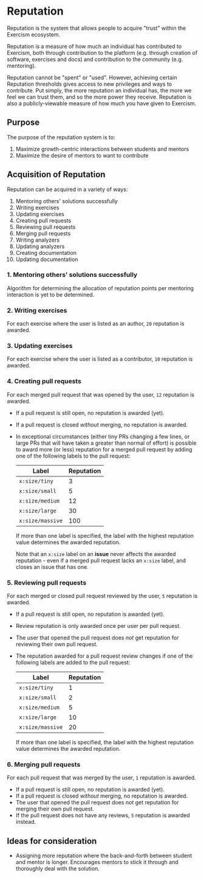 # Reputation

Reputation is the system that allows people to acquire "trust" within the Exercism ecosystem.

Reputation is a measure of how much an individual has contributed to Exercism, both through contribution to the platform (e.g. through creation of software, exercises and docs) and contribution to the community (e.g. mentoring).

Reputation cannot be "spent" or "used". However, achieving certain Reputation thresholds gives access to new privileges and ways to contribute. Put simply, the more reputation an individual has, the more we feel we can trust them, and so the more power they receive. Reputation is also a publicly-viewable measure of how much you have given to Exercism.

## Purpose

The purpose of the reputation system is to:

1. Maximize growth-centric interactions between students and mentors
2. Maximize the desire of mentors to want to contribute

## Acquisition of Reputation

Reputation can be acquired in a variety of ways:

1. Mentoring others' solutions successfully
2. Writing exercises
3. Updating exercises
4. Creating pull requests
5. Reviewing pull requests
6. Merging pull requests
7. Writing analyzers
8. Updating analyzers
9. Creating documentation
10. Updating documentation

### 1. Mentoring others' solutions successfully

Algorithm for determining the allocation of reputation points per mentoring interaction is yet to be determined.

### 2. Writing exercises

For each exercise where the user is listed as an author, `20` reputation is awarded.

### 3. Updating exercises

For each exercise where the user is listed as a contributor, `10` reputation is awarded.

### 4. Creating pull requests

For each merged pull request that was opened by the user, `12` reputation is awarded.

- If a pull request is still open, no reputation is awarded (yet).
- If a pull request is closed _without_ merging, no reputation is awarded.
- In exceptional circumstances (either tiny PRs changing a few lines, or large PRs that will have taken a greater than normal of effort) is possible to award more (or less) reputation for a merged pull request by adding one of the following labels to the pull request:

  | Label            | Reputation |
  | ---------------- | ---------- |
  | `x:size/tiny`    | 3          |
  | `x:size/small`   | 5          |
  | `x:size/medium`  | 12         |
  | `x:size/large`   | 30         |
  | `x:size/massive` | 100        |

  If more than one label is specified, the label with the highest reputation value determines the awarded reputation.

  Note that an `x:size` label on an **issue** never affects the awarded reputation - even if a merged pull request lacks an `x:size` label, and closes an issue that has one.

### 5. Reviewing pull requests

For each merged or closed pull request reviewed by the user, `5` reputation is awarded.

- If a pull request is still open, no reputation is awarded (yet).
- Review reputation is only awarded once per user per pull request.
- The user that opened the pull request does _not_ get reputation for reviewing their own pull request.

- The reputation awarded for a pull request review changes if one of the following labels are added to the pull request:

  | Label            | Reputation |
  | ---------------- | ---------- |
  | `x:size/tiny`    | 1          |
  | `x:size/small`   | 2          |
  | `x:size/medium`  | 5          |
  | `x:size/large`   | 10         |
  | `x:size/massive` | 20         |

  If more than one label is specified, the label with the highest reputation value determines the awarded reputation.

### 6. Merging pull requests

For each pull request that was merged by the user, `1` reputation is awarded.

- If a pull request is still open, no reputation is awarded (yet).
- If a pull request is closed _without_ merging, no reputation is awarded.
- The user that opened the pull request does _not_ get reputation for merging their own pull request.
- If the pull request does not have any reviews, `5` reputation is awarded instead.

## Ideas for consideration

- Assigning more reputation where the back-and-forth between student and mentor is longer. Encourages mentors to stick it through and thoroughly deal with the solution.
